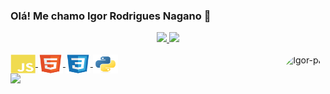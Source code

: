 ### Olá! Me chamo Igor Rodrigues Nagano 👋

<div align="center">
  <a href="https://github.com/IgorRoodrigues">
  <img height="180em" src="https://github-readme-stats.vercel.app/api?username=IgorRodrigues&show_icons=true&theme=merko&include_all_commits=true&count_private=true"/>
  <img height="200em" src="https://github-readme-stats.vercel.app/api/top-langs/?username=IgorRoodrigues&layout=compact&langs_count=7&theme=merko"/>
</div>
  
<div style="display: inline_block"><br>
  <img align="center" alt="Igor-Js" height="30" width="40" src="https://raw.githubusercontent.com/devicons/devicon/master/icons/javascript/javascript-plain.svg">
  <img align="center" alt="Igor-HTML" height="30" width="40" src="https://raw.githubusercontent.com/devicons/devicon/master/icons/html5/html5-original.svg">
  <img align="center" alt="Igor-CSS" height="30" width="40" src="https://raw.githubusercontent.com/devicons/devicon/master/icons/css3/css3-original.svg">
  <img align="center" alt="Igor-Python" height="30" width="40" src="https://raw.githubusercontent.com/devicons/devicon/master/icons/python/python-original.svg">
  <img align="right" alt="Igor-pic" height="170" style="border-radius:60px;" src="https://i.pinimg.com/originals/f8/27/e0/f827e06ad084ee279e4a2542a4cf48ff.jpg">
</div>
  
<div> 
  <a href="https://www.linkedin.com/in/igor-rodrigues-nagano-b4aa67225" 
target="_blank"><img src="https://img.shields.io/badge/-LinkedIn-%230077B5?style=for-the-badge&logo=linkedin&logoColor=white" target="_blank"></a> 
</div>

